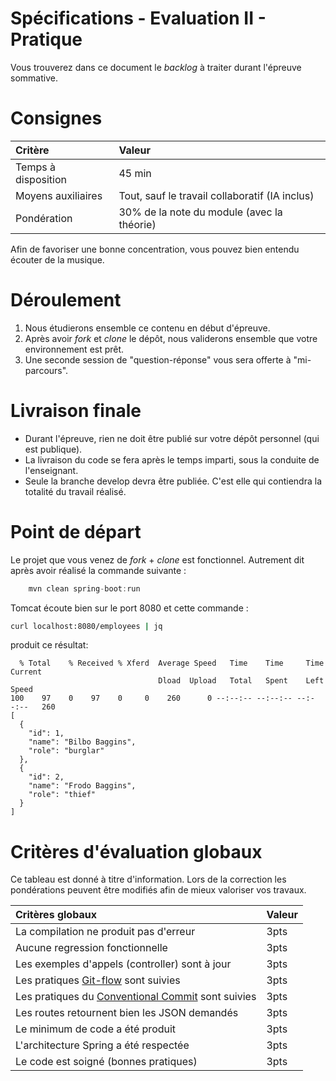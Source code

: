 # Spécifications - Evaluation II - Pratique

Vous trouverez dans ce document le *backlog* à traiter durant l'épreuve sommative.

# Consignes

| Critère            | Valeur                                         |
|:-------------------|:-----------------------------------------------|
| Temps à disposition | 45 min                                         |
| Moyens auxiliaires | Tout, sauf le travail collaboratif (IA inclus) |
| Pondération        | 30% de la note du module (avec la théorie)     |

Afin de favoriser une bonne concentration, vous pouvez bien entendu écouter de la musique.

# Déroulement

1) Nous étudierons ensemble ce contenu en début d'épreuve.
2) Après avoir *fork* et *clone* le dépôt, nous validerons ensemble que votre environnement est prêt.
3) Une seconde session de "question-réponse" vous sera offerte à "mi-parcours".

# Livraison finale

* Durant l'épreuve, rien ne doit être publié sur votre dépôt personnel (qui est publique).
* La livraison du code se fera après le temps imparti, sous la conduite de l'enseignant.
* Seule la branche develop devra être publiée. C'est elle qui contiendra la totalité du travail réalisé.

# Point de départ

Le projet que vous venez de *fork* + *clone* est fonctionnel. Autrement dit après avoir réalisé la commande suivante :

```java
    mvn clean spring-boot:run
```

Tomcat écoute bien sur le port 8080 et cette commande :

```bash
curl localhost:8080/employees | jq
```

produit ce résultat:

```
  % Total    % Received % Xferd  Average Speed   Time    Time     Time  Current
                                 Dload  Upload   Total   Spent    Left  Speed
100    97    0    97    0     0    260      0 --:--:-- --:--:-- --:--:--   260
[
  {
    "id": 1,
    "name": "Bilbo Baggins",
    "role": "burglar"
  },
  {
    "id": 2,
    "name": "Frodo Baggins",
    "role": "thief"
  }
]
```

# Critères d'évaluation globaux

Ce tableau est donné à titre d'information. Lors de la correction les pondérations peuvent être modifiés
afin de mieux valoriser vos travaux.

| Critères globaux                                                                                                    | Valeur |
|:--------------------------------------------------------------------------------------------------------------------|:-------|
| La compilation ne produit pas d'erreur                                                                              | 3pts   |
| Aucune regression fonctionnelle                                                                                     | 3pts   |
| Les exemples d'appels (controller) sont à jour                                                                      | 3pts   |
| Les pratiques [Git-flow](https://www.atlassian.com/git/tutorials/comparing-workflows/gitflow-workflow) sont suivies | 3pts   |
| Les pratiques du [Conventional Commit](https://www.conventionalcommits.org/en/v1.0.0/) sont suivies                                                               | 3pts   |
| Les routes retournent bien les JSON demandés                                                                        | 3pts   |
| Le minimum de code a été produit                                                                                    | 3pts   |
| L'architecture Spring a été respectée                                                                               | 3pts   |
| Le code est soigné (bonnes pratiques)                                                                               | 3pts   |